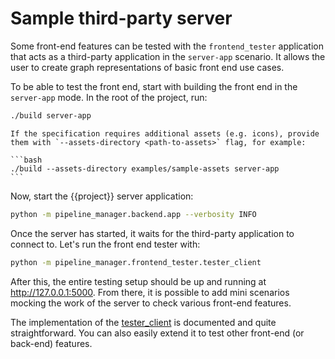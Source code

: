 # Sample third-party server

Some front-end features can be tested with the `frontend_tester` application that acts as a third-party application in the `server-app` scenario.
It allows the user to create graph representations of basic front end use cases.

To be able to test the front end, start with building the front end in the `server-app` mode.
In the root of the project, run:

```bash
./build server-app
```

``````{note}
If the specification requires additional assets (e.g. icons), provide them with `--assets-directory <path-to-assets>` flag, for example:

```bash
./build --assets-directory examples/sample-assets server-app
```
``````

Now, start the {{project}} server application:

```bash
python -m pipeline_manager.backend.app --verbosity INFO
```

Once the server has started, it waits for the third-party application to connect to.
Let's run the front end tester with:

```bash
python -m pipeline_manager.frontend_tester.tester_client
```

After this, the entire testing setup should be up and running at http://127.0.0.1:5000.
From there, it is possible to add mini scenarios mocking the work of the server to check various front-end features.

The implementation of the [tester_client](https://github.com/antmicro/kenning-pipeline-manager/blob/main/pipeline_manager/frontend_tester/tester_client.py) is documented and quite straightforward.
You can also easily extend it to test other front-end (or back-end) features.
